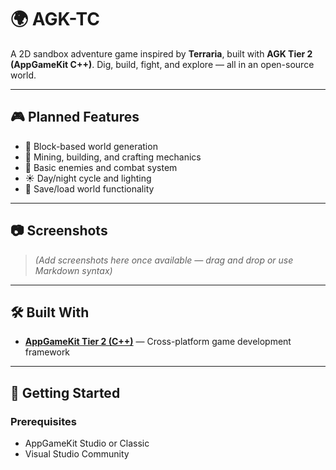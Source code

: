 # 🌍 AGK-TC

A 2D sandbox adventure game inspired by **Terraria**, built with **AGK Tier 2 (AppGameKit C++)**. Dig, build, fight, and explore — all in an open-source world.

---

## 🎮 Planned Features

- 🧱 Block-based world generation
- 🔨 Mining, building, and crafting mechanics
- 🐾 Basic enemies and combat system
- ☀️ Day/night cycle and lighting
- 💾 Save/load world functionality

---

## 📷 Screenshots

> *(Add screenshots here once available — drag and drop or use Markdown syntax)*

---

## 🛠️ Built With

- **[AppGameKit Tier 2 (C++)](https://www.appgamekit.com/documentation/guides/tier2.htm)** — Cross-platform game development framework

---

## 🚀 Getting Started

### Prerequisites

- AppGameKit Studio or Classic
- Visual Studio Community
